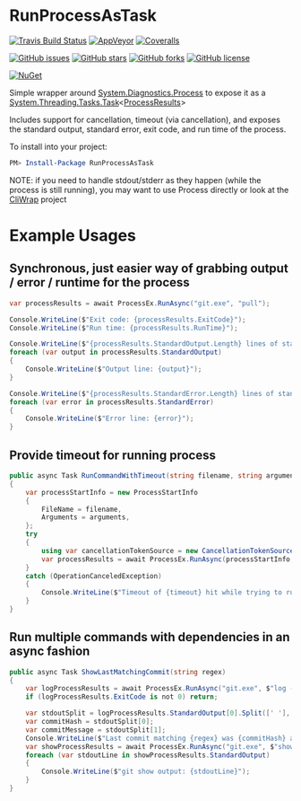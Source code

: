 RunProcessAsTask
================

[![Travis Build Status](https://travis-ci.org/jamesmanning/RunProcessAsTask.svg?branch=master)](https://travis-ci.org/jamesmanning/RunProcessAsTask)
[![AppVeyor](https://img.shields.io/appveyor/ci/jamesmanning/RunProcessAsTask.svg)](https://ci.appveyor.com/project/jamesmanning/RunProcessAsTask)
[![Coveralls](https://img.shields.io/coveralls/jamesmanning/RunProcessAsTask.svg)](https://coveralls.io/github/jamesmanning/RunProcessAsTask)

[![GitHub issues](https://img.shields.io/github/issues/jamesmanning/RunProcessAsTask.svg)](https://github.com/jamesmanning/RunProcessAsTask/issues)
[![GitHub stars](https://img.shields.io/github/stars/jamesmanning/RunProcessAsTask.svg)](https://github.com/jamesmanning/RunProcessAsTask/stargazers)
[![GitHub forks](https://img.shields.io/github/forks/jamesmanning/RunProcessAsTask.svg)](https://github.com/jamesmanning/RunProcessAsTask/network)
[![GitHub license](https://img.shields.io/badge/license-MIT-blue.svg)](https://raw.githubusercontent.com/jamesmanning/RunProcessAsTask/master/LICENSE)

[![NuGet](https://img.shields.io/nuget/v/RunProcessAsTask.svg)](https://www.nuget.org/packages/RunProcessAsTask/)

Simple wrapper around [System.Diagnostics.Process](http://msdn.microsoft.com/en-us/library/system.diagnostics.process.aspx) to expose it as a [System.Threading.Tasks.Task](http://msdn.microsoft.com/en-us/library/system.threading.tasks.task.aspx)<[ProcessResults](https://github.com/jamesmanning/RunProcessAsTask/blob/master/src/RunProcessAsTask/ProcessResults.cs)>

Includes support for cancellation, timeout (via cancellation), and exposes the standard output, standard error, exit code, and run time of the process.

To install into your project:

```powershell
PM> Install-Package RunProcessAsTask
```

NOTE: if you need to handle stdout/stderr as they happen (while the process is still running), you may want to use Process directly or look at the [CliWrap](https://github.com/Tyrrrz/CliWrap) project

# Example Usages

## Synchronous, just easier way of grabbing output / error / runtime for the process

```csharp
var processResults = await ProcessEx.RunAsync("git.exe", "pull");

Console.WriteLine($"Exit code: {processResults.ExitCode}");
Console.WriteLine($"Run time: {processResults.RunTime}");

Console.WriteLine($"{processResults.StandardOutput.Length} lines of standard output:");
foreach (var output in processResults.StandardOutput)
{
    Console.WriteLine($"Output line: {output}");
}

Console.WriteLine($"{processResults.StandardError.Length} lines of standard error:");
foreach (var error in processResults.StandardError)
{
    Console.WriteLine($"Error line: {error}");
}
```

## Provide timeout for running process

```csharp
public async Task RunCommandWithTimeout(string filename, string arguments, TimeSpan timeout)
{
    var processStartInfo = new ProcessStartInfo
    {
        FileName = filename,
        Arguments = arguments,
    };
    try
    {
        using var cancellationTokenSource = new CancellationTokenSource(timeout);
        var processResults = await ProcessEx.RunAsync(processStartInfo, cancellationTokenSource.Token);
    }
    catch (OperationCanceledException)
    {
        Console.WriteLine($"Timeout of {timeout} hit while trying to run {filename} {arguments}");
    }
}
```

## Run multiple commands with dependencies in an async fashion

```csharp
public async Task ShowLastMatchingCommit(string regex)
{
    var logProcessResults = await ProcessEx.RunAsync("git.exe", $"log --pretty=oneline --all -n 1 -G{regex}");
    if (logProcessResults.ExitCode is not 0) return;

    var stdoutSplit = logProcessResults.StandardOutput[0].Split([' '], 2);
    var commitHash = stdoutSplit[0];
    var commitMessage = stdoutSplit[1];
    Console.WriteLine($"Last commit matching {regex} was {commitHash} and had commit message {commitMessage}");
    var showProcessResults = await ProcessEx.RunAsync("git.exe", $"show --pretty=fuller {commitHash}");
    foreach (var stdoutLine in showProcessResults.StandardOutput)
    {
        Console.WriteLine($"git show output: {stdoutLine}");
    }
}
```
